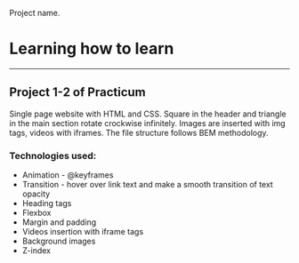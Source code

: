 Project name.
# Learning how to learn
------
## Project 1-2 of Practicum
Single page website with HTML and CSS. Square in the header and triangle in the main section rotate crockwise infinitely. Images are inserted with img tags, videos with iframes.
The file structure follows BEM methodology.

### Technologies used:
* Animation - @keyframes
* Transition - hover over link text and make a smooth transition of text
opacity
* Heading tags
* Flexbox
* Margin and padding
* Videos insertion with iframe tags
* Background images
* Z-index
